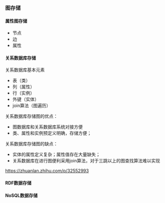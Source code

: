 ### 图存储

#### 属性图存储
- 节点
- 边
- 属性

#### 关系数据库存储
关系数据库基本元素
- 表（类）
- 列（属性）
- 行（实例）
- 外键（实体）
- join算法（图遍历）

关系数据库存储图的优点：
- 图数据库和关系数据库系统对接方便
- 类、属性和实例预定义明确，存储方便；

关系数据库存储图的缺点：
- 实体的属性定义复杂；属性值存在大量缺失；
- 关系数据库在进行图便利采用join算法，对于三跳以上的图查找算法难以实现

https://zhuanlan.zhihu.com/p/32552993
#### RDF数据存储

#### NoSQL数据存储
